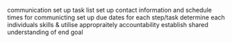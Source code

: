 communication
set up task list
set up contact information and schedule times for communicting
set up due dates for each step/task
determine each individuals skills & utilise appropraitely
accountability
establish shared understanding of end goal

